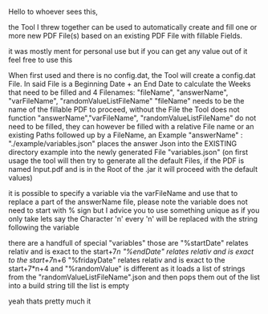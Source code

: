 Hello to whoever sees this,

the Tool I threw together can be used to automatically create and fill one or more new PDF File(s) based on an existing PDF File with fillable Fields.

it was mostly ment for personal use but if you can get any value out of it feel free to use this

When first used and there is no config.dat, the Tool will create a config.dat File.
In said File is a Beginning Date + an End Date to calculate the Weeks that need to be filled and 4 Filenames: "fileName", "answerName", "varFileName", "randomValueListFileName"
"fileName" needs to be the name of the fillable PDF to proceed, without the File the Tool does not function 
"answerName","varFileName", "randomValueListFileName" do not need to be filled, they can however be filled with a relative File name or an existing Paths followed up by a FileName,
an Example "answerName" :  ".\/example\/variables.json" places the answer Json into the EXISTING directory example into the newly generated File "variables.json"
(on first usage the tool will then try to generate all the default Files, if the PDF is named Input.pdf and is in the Root of the .jar it will proceed with the default values)

it is possible to specify a variable via the varFileName and use that to replace a part of the answerName file, please note the variable does not need to start with % sign
but I advice you to use something unique as if you only take lets say the Character 'n' every 'n' will be replaced with the string following the variable

there are a handfull of special "variables" those are
"%startDate" relates relativ and is exact to the start+7*n
"%endDate"  relates relativ and is exact to the start+7*n+6
"%fridayDate" relates relativ and is exact to the start+7*n+4 
and "%randomValue" is different as it loads a list of strings from the "randomValueListFileName".json and then pops them out of the list into a build string till the list is empty


yeah thats pretty much it
